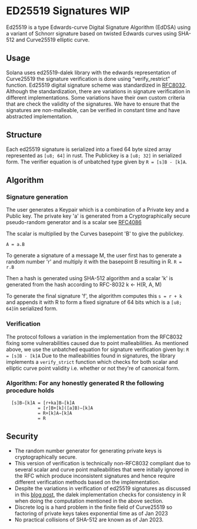 # ED25519 Signatures WIP
Ed25519 is a type Edwards-curve Digital Signature Algorithm (EdDSA) using a variant of Schnorr signature based on twisted Edwards curves using SHA-512 and Curve25519 elliptic curve.

## Usage
Solana uses ed25519-dalek library with the edwards representation of Curve25519  the signature verification is done using “verify_restrict” function. 
Ed25519 digital signature scheme was standardized in [RFC8032](https://www.rfc-editor.org/rfc/rfc8032). Although the standardization, there are variations in signature verification in different implementations. Some variations have their own custom criteria that are check the validity of the signatures. We have to ensure that the signatures are non-malleable, can be verified in constant time and have abstracted implementation.

## Structure
Each ed25519 signature is serialized into a fixed 64 byte sized array represented as ```[u8; 64]``` in rust. The Publickey is a ```[u8; 32]``` in serialized form. The verifier equation is of unbatched type given by ```R = [s]B - [k]A```.

## Algorithm
### Signature generation
The user generates a Keypair which is a combination of a Private key and a Public key.
The private key 'a' is generated from a Cryptographically secure pseudo-random generator and is a scalar see [RFC4086](https://datatracker.ietf.org/doc/html/rfc4086)

The scalar is multiplied by the Curves basepoint 'B' to give the publickey.

```A = a.B```

To generate a signature of a message M, the user first has to  generate a random number 'r' and multiply it with the basepoint B resulting in R.
```R = r.B```

Then a hash is generated using SHA-512 algorithm and a scalar 'k' is generated from the hash according to RFC-8032
k <- H(R, A, M)

To generate the final signature 'f', the algorithm computes this ```s = r + k``` and appends it with R to form a fixed signature of 64 bits which is a ```[u8; 64]```in serialized form.

### Verification
The protocol follows a variation in the implementation from the RFC8032 fixing some vulnerabilities caused due to point malleabilities.
As mentioned above, we use the unbatched equation for signature verification given by: 
```R = [s]B - [k]A```
Due to the malleabilities found in signatures, the library implements a ```verify_strict``` function which checks for both scalar and elliptic curve point validity i.e. whether or not they're of canonical form.

 ### Algorithm: For any honestly generated R the following procedure holds
 ```
   [s]B−[k]A = [r+ka]B−[k]A
             = [r]B+[k]([a]B)−[k]A
             = R+[k]A−[k]A
             = R 

 ```
##  Security

+ The random number generator for generating private keys is cryptographically secure.
+ This version of verification is technically non-RFC8032 compliant due to several scalar and curve point malleabilities that were initially
  ignored in the RFC which produce inconsistent signatures and hence require different verification methods based on the implementation.
+ Despite the variations in verification of ed25519 signatures as discussed in this [blog post](https://hdevalence.ca/blog/2020-10-04-its-25519am),
  the dalek implementation checks for consistency in R when doing the computation mentioned in the above section.
+ Discrete log is a hard problem in the finite field of Curve25519 so factoring of private keys takes exponential time as of Jan 2023
+ No practical collisions of SHA-512 are known as of Jan 2023.
